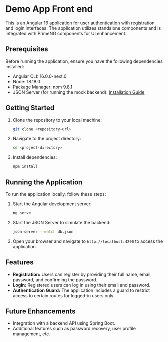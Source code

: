 # Demo App Front end 

This is an Angular 16 application for user authentication with registration and login interfaces. The application utilizes standalone components and is integrated with PrimeNG components for UI enhancement.

## Prerequisites

Before running the application, ensure you have the following dependencies installed:

- Angular CLI: 16.0.0-next.0
- Node: 18.18.0
- Package Manager: npm 9.8.1
- JSON Server (for running the mock backend): [Installation Guide](https://github.com/typicode/json-server#install)

## Getting Started

1. Clone the repository to your local machine:

    ```bash
    git clone <repository-url>
    ```

2. Navigate to the project directory:

    ```bash
    cd <project-directory>
    ```

3. Install dependencies:

    ```bash
    npm install
    ```

## Running the Application

To run the application locally, follow these steps:

1. Start the Angular development server:

    ```bash
    ng serve
    ```

2. Start the JSON Server to simulate the backend:

    ```bash
    json-server --watch db.json
    ```

3. Open your browser and navigate to `http://localhost:4200` to access the application.

## Features

- **Registration:** Users can register by providing their full name, email, password, and confirming the password.
- **Login:** Registered users can log in using their email and password.
- **Authentication Guard:** The application includes a guard to restrict access to certain routes for logged-in users only.

## Future Enhancements

- Integration with a backend API using Spring Boot.
- Additional features such as password recovery, user profile management, etc.



